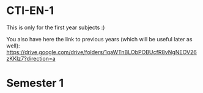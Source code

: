 # CTI-EN-1
This is only for the first year subjects :)

You also have here the link to previous years (which will be useful later as well): https://drive.google.com/drive/folders/1qaWTnBLObPOBUcfR8vNgNEOV26zKKIz7?direction=a

# Semester 1
